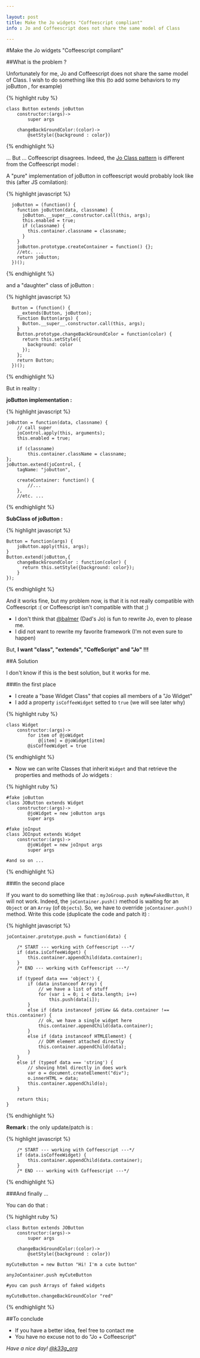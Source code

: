 ```yaml
---

layout: post
title: Make the Jo widgets "Coffeescript compliant"
info : Jo and Coffeescript does not share the same model of Class

---
```


#Make the Jo widgets "Coffeescript compliant"

##What is the problem ?

Unfortunately for me, Jo and Coffeescript does not share the same model of Class.
I wish to do something like this (to add some behaviors to my joButton , for example)

{% highlight ruby %}

    class Button extends joButton
        constructor:(args)->
            super args

        changeBackGroundColor:(color)->
		    @setStyle({background : color})
{% endhighlight %}

... But ... Coffeescript disagrees. Indeed, the [Jo Class pattern](http://joapp.com/docs/#Class%20Patterns) is different from the Coffeescript model :

A "pure" implementation of joButton in coffeescript would probably look like this (after JS comilation):

{% highlight javascript %}

      joButton = (function() {
        function joButton(data, classname) {
          joButton.__super__.constructor.call(this, args);
          this.enabled = true;
          if (classname) {
            this.container.classname = classname;
          }
        }
        joButton.prototype.createContainer = function() {};
        //etc. ...
        return joButton;
      })();
{% endhighlight %}

and a "daughter" class of joButton :

{% highlight javascript %}

      Button = (function() {
        __extends(Button, joButton);
        function Button(args) {
          Button.__super__.constructor.call(this, args);
        }
        Button.prototype.changeBackGroundColor = function(color) {
          return this.setStyle({
            background: color
          });
        };
        return Button;
      })();
{% endhighlight %}


But in reality :

**joButton implementation :**

{% highlight javascript %}

    joButton = function(data, classname) {
        // call super
        joControl.apply(this, arguments);
        this.enabled = true;

        if (classname)
            this.container.className = classname;
    };
    joButton.extend(joControl, {
        tagName: "jobutton",

        createContainer: function() {
            //...
        },
        //etc. ...
{% endhighlight %}

**SubClass of joButton :**

{% highlight javascript %}

    Button = function(args) {
    	joButton.apply(this, args);
    }
    Button.extend(joButton,{
        changeBackGroundColor : function(color) {
          return this.setStyle({background: color});
        }
    });
{% endhighlight %}

And it works fine, but my problem now, is that it is not really compatible with Coffeescript :(
or Coffeescript isn't compatible with that ;)

- I don't think that [@balmer](https://twitter.com/#!/balmer) (Dad's Jo) is fun to rewrite Jo, even to please me.
- I did not want to rewrite my favorite framework (I'm not even sure to happen)

But, **I want "class", "extends", "CoffeScript" and "Jo" !!!**


##A Solution

I don't know if this is the best solution, but it works for me.

###In the first place

- I create a "base Widget Class" that copies all members of a "Jo Widget"
- I add a property `isCoffeeWidget` setted to `true` (we will see later why)

{% highlight ruby %}

    class Widget
        constructor:(args)->
            for item of @joWidget
                @[item] = @joWidget[item]
            @isCoffeeWidget = true
{% endhighlight %}

- Now we can write Classes that inherit `Widget` and that retrieve the properties and methods of Jo widgets :

{% highlight ruby %}

    #fake joButton
    class JOButton extends Widget
        constructor:(args)->
            @joWidget = new joButton args
            super args

    #fake joInput
    class JOInput extends Widget
        constructor:(args)->
            @joWidget = new joInput args
            super args

    #and so on ...
{% endhighlight %}

###In the second place

If you want to do something like that : `myJoGroup.push myNewFakedButton`, it will not work.
Indeed, the `joContainer.push()` method is waiting for an `Object` or an `Array` (of `Objects`). So, we have to override `joContainer.push()` method. Write this code (duplicate the code and patch it) :

{% highlight javascript %}

	joContainer.prototype.push = function(data) {

        /* START --- working with Coffeescript ---*/
    	if (data.isCoffeeWidget) {
    		this.container.appendChild(data.container);
    	}
	    /* END --- working with Coffeescript ---*/

		if (typeof data === 'object') {
			if (data instanceof Array) {
				// we have a list of stuff
				for (var i = 0; i < data.length; i++)
					this.push(data[i]);
			}
			else if (data instanceof joView && data.container !== this.container) {
				// ok, we have a single widget here
				this.container.appendChild(data.container);
			}
			else if (data instanceof HTMLElement) {
				// DOM element attached directly
				this.container.appendChild(data);
			}
		}
		else if (typeof data === 'string') {
			// shoving html directly in does work
			var o = document.createElement("div");
			o.innerHTML = data;
			this.container.appendChild(o);
		}

		return this;
	}
{% endhighlight %}

**Remark :** the only update/patch is :

{% highlight javascript %}

        /* START --- working with Coffeescript ---*/
    	if (data.isCoffeeWidget) {
    		this.container.appendChild(data.container);
    	}
	    /* END --- working with Coffeescript ---*/

{% endhighlight %}


###And finally ...

You can do that :

{% highlight ruby %}

    class Button extends JOButton
	    constructor:(args)->
		    super args

	    changeBackGroundColor:(color)->
		    @setStyle({background : color})

	myCuteButton = new Button "Hi! I'm a cute button"

	anyJoContainer.push myCuteButton

	#you can push Arrays of faked widgets

	myCuteButton.changeBackGroundColor "red"

{% endhighlight %}

##To conclude

- If you have a better idea, feel free to contact me
- You have no excuse not to do "Jo + Coffeescript"


*Have a nice day! [@k33g_org](https://twitter.com/#!/k33g_org)*
